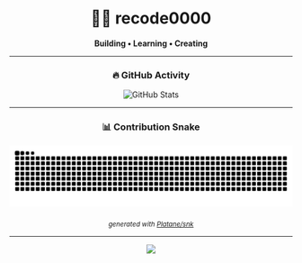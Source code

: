 <div align="center">

# 👨‍💻 recode0000

**Building • Learning • Creating**

---

### 🔥 GitHub Activity

![GitHub Stats](https://github-readme-stats.vercel.app/api?username=recode0000&show_icons=true&theme=tokyonight&hide_border=true&bg_color=0D1117&title_color=58A6FF&icon_color=1F6FEB&text_color=C9D1D9&count_private=true&hide=issues)

---

### 📊 Contribution Snake

<picture>
  <source media="(prefers-color-scheme: dark)" srcset="https://raw.githubusercontent.com/recode0000/recode0000/output/github-contribution-grid-snake-dark.svg">
  <source media="(prefers-color-scheme: light)" srcset="https://raw.githubusercontent.com/recode0000/recode0000/output/github-contribution-grid-snake.svg">
  <img alt="github contribution grid snake animation" src="https://raw.githubusercontent.com/recode0000/recode0000/output/github-contribution-grid-snake.svg">
</picture>

<sub>_generated with [Platane/snk](https://github.com/Platane/snk)_</sub>

---

![](https://komarev.com/ghpvc/?username=recode0000&color=58A6FF&style=for-the-badge)

</div>
